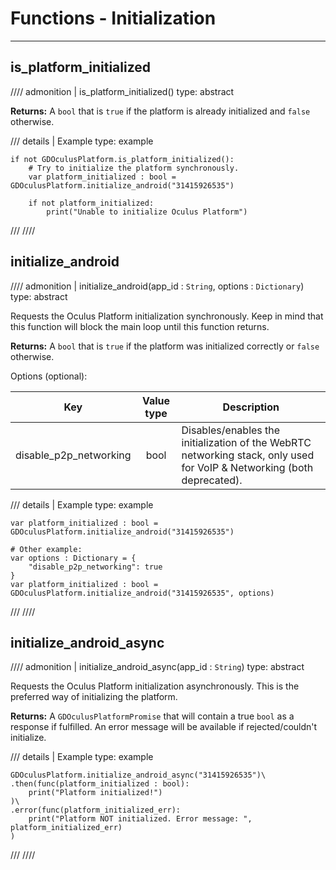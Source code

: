 # Functions - Initialization

-----

## is_platform_initialized
//// admonition | is_platform_initialized()
    type: abstract

**Returns:** A `bool` that is `true` if the platform is already initialized and `false` otherwise.

/// details | Example
    type: example
``` gdscript linenums="1"
if not GDOculusPlatform.is_platform_initialized():
    # Try to initialize the platform synchronously.
    var platform_initialized : bool = GDOculusPlatform.initialize_android("31415926535")

    if not platform_initialized:
        print("Unable to initialize Oculus Platform")
```
///
////

## initialize_android
//// admonition | initialize_android(app_id : `String`, options : `Dictionary`)
    type: abstract

Requests the Oculus Platform initialization synchronously. Keep in mind that this function will block the main loop until this function returns.

**Returns:** A `bool` that is `true` if the platform was initialized correctly or `false` otherwise.

Options (optional):

| Key                    |   Value type  | Description                                                        |
|------------------------|:-------------:|--------------------------------------------------------------------|
| disable_p2p_networking |     bool      | Disables/enables the initialization of the WebRTC networking stack, only used for VoIP & Networking (both deprecated). |

/// details | Example
    type: example
``` gdscript linenums="1"
var platform_initialized : bool = GDOculusPlatform.initialize_android("31415926535")

# Other example:
var options : Dictionary = {
    "disable_p2p_networking": true
}
var platform_initialized : bool = GDOculusPlatform.initialize_android("31415926535", options)
```
///
////

## initialize_android_async
//// admonition | initialize_android_async(app_id : `String`)
    type: abstract

Requests the Oculus Platform initialization asynchronously. This is the preferred way of initializing the platform.

**Returns:** A `GDOculusPlatformPromise` that will contain a true `bool` as a response if fulfilled. An error message will be available if rejected/couldn't initialize.

/// details | Example
    type: example
``` gdscript linenums="1"
GDOculusPlatform.initialize_android_async("31415926535")\
.then(func(platform_initialized : bool):
    print("Platform initialized!")
)\
.error(func(platform_initialized_err):
    print("Platform NOT initialized. Error message: ", platform_initialized_err)
)
```
///
////
